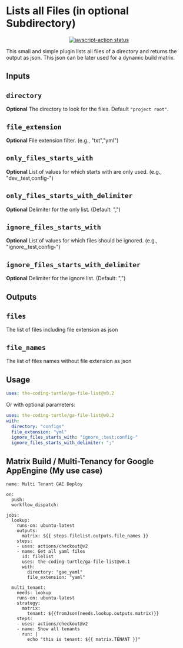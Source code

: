 # Lists all Files (in optional Subdirectory)

<p align="center">
  <a href="https://github.com/the-coding-turtle/ga-file-list/actions"><img alt="javscript-action status" src="https://github.com/the-coding-turtle/ga-file-list/actions/workflows/test.yml/badge.svg"></a>
</p>

This small and simple plugin lists all files of a directory and returns the output as json.
This json can be later used for a dynamic build matrix.

## Inputs

## `directory`

**Optional** The directory to look for the files. Default `"project root"`.

## `file_extension`

**Optional** File extension filter. (e.g., "txt","yml")

## `only_files_starts_with`

**Optional** List of values for which starts with are only used. (e.g., "dev\_,test,config-")

## `only_files_starts_with_delimiter`

**Optional** Delimiter for the only list. (Default: ",")

## `ignore_files_starts_with`

**Optional** List of values for which files should be ignored. (e.g., "ignore\_,test,config-")

## `ignore_files_starts_with_delimiter`

**Optional** Delimiter for the ignore list. (Default: ",")

## Outputs

## `files`

The list of files including file extension as json

## `file_names`

The list of files names without file extension as json

## Usage

```yaml
uses: the-coding-turtle/ga-file-list@v0.2
```

Or with optional parameters:

```yaml
uses: the-coding-turtle/ga-file-list@v0.2
with:
  directory: "configs"
  file_extension: "yml"
  ignore_files_starts_with: "ignore_;test;config-"
  ignore_files_starts_with_delimiter: ";"
```

## Matrix Build / Multi-Tenancy for Google AppEngine (My use case)

```
name: Multi Tenant GAE Deploy

on:
  push:
  workflow_dispatch:

jobs:
  lookup:
    runs-on: ubuntu-latest
    outputs:
      matrix: ${{ steps.filelist.outputs.file_names }}
    steps:
    - uses: actions/checkout@v2
    - name: Get all yaml files
      id: filelist
      uses: the-coding-turtle/ga-file-list@v0.1
      with:
        directory: "gae_yaml"
        file_extension: "yaml"

  multi_tenant:
    needs: lookup
    runs-on: ubuntu-latest
    strategy:
      matrix:
        tenant: ${{fromJson(needs.lookup.outputs.matrix)}}
    steps:
    - uses: actions/checkout@v2
    - name: Show all tenants
      run: |
        echo "this is tenant: ${{ matrix.TENANT }}"
```
